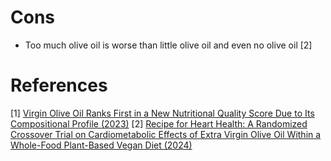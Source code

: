 # Cons
- Too much olive oil is worse than little olive oil and even no olive oil [2]

# References
[1] [Virgin Olive Oil Ranks First in a New Nutritional Quality Score Due to Its Compositional Profile (2023)](https://www.mdpi.com/2072-6643/15/9/2127)
[2] [Recipe for Heart Health: A Randomized Crossover Trial on Cardiometabolic Effects of Extra Virgin Olive Oil Within a Whole-Food Plant-Based Vegan Diet (2024)](https://pubmed.ncbi.nlm.nih.gov/39045758/)